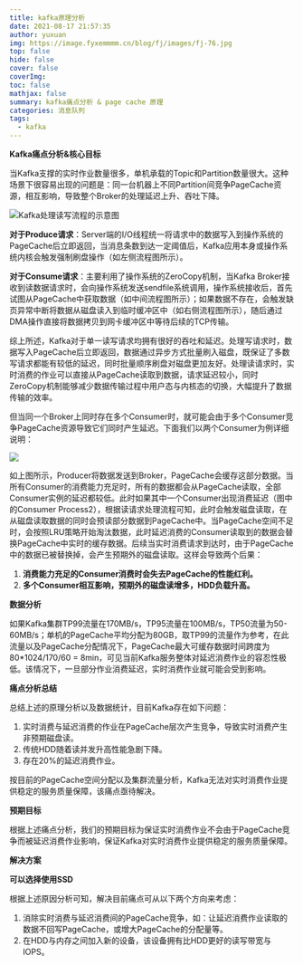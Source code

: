 ```yaml
---
title: kafka原理分析
date: 2021-08-17 21:57:35
author: yuxuan
img: https://image.fyxemmmm.cn/blog/fj/images/fj-76.jpg
top: false
hide: false
cover: false
coverImg: 
toc: false
mathjax: false
summary: kafka痛点分析 & page cache 原理
categories: 消息队列
tags:
  - kafka
---
```


**Kafka痛点分析&核心目标**

当Kafka支撑的实时作业数量很多，单机承载的Topic和Partition数量很大。这种场景下很容易出现的问题是：同一台机器上不同Partition间竞争PageCache资源，相互影响，导致整个Broker的处理延迟上升、吞吐下降。

![Kafka处理读写流程的示意图](https://image.fyxemmmm.cn/blog/images/kafka.png)


**对于Produce请求**：Server端的I/O线程统一将请求中的数据写入到操作系统的PageCache后立即返回，当消息条数到达一定阈值后，Kafka应用本身或操作系统内核会触发强制刷盘操作（如左侧流程图所示）。

**对于Consume请求**：主要利用了操作系统的ZeroCopy机制，当Kafka Broker接收到读数据请求时，会向操作系统发送sendfile系统调用，操作系统接收后，首先试图从PageCache中获取数据（如中间流程图所示）；如果数据不存在，会触发缺页异常中断将数据从磁盘读入到临时缓冲区中（如右侧流程图所示），随后通过DMA操作直接将数据拷贝到网卡缓冲区中等待后续的TCP传输。

综上所述，Kafka对于单一读写请求均拥有很好的吞吐和延迟。处理写请求时，数据写入PageCache后立即返回，数据通过异步方式批量刷入磁盘，既保证了多数写请求都能有较低的延迟，同时批量顺序刷盘对磁盘更加友好。处理读请求时，实时消费的作业可以直接从PageCache读取到数据，请求延迟较小，同时ZeroCopy机制能够减少数据传输过程中用户态与内核态的切换，大幅提升了数据传输的效率。

但当同一个Broker上同时存在多个Consumer时，就可能会由于多个Consumer竞争PageCache资源导致它们同时产生延迟。下面我们以两个Consumer为例详细说明：

![](https://image.fyxemmmm.cn/blog/images/kafka2.png)

如上图所示，Producer将数据发送到Broker，PageCache会缓存这部分数据。当所有Consumer的消费能力充足时，所有的数据都会从PageCache读取，全部Consumer实例的延迟都较低。此时如果其中一个Consumer出现消费延迟（图中的Consumer Process2），根据读请求处理流程可知，此时会触发磁盘读取，在从磁盘读取数据的同时会预读部分数据到PageCache中。当PageCache空间不足时，会按照LRU策略开始淘汰数据，此时延迟消费的Consumer读取到的数据会替换PageCache中实时的缓存数据。后续当实时消费请求到达时，由于PageCache中的数据已被替换掉，会产生预期外的磁盘读取。这样会导致两个后果：

1. **消费能力充足的Consumer消费时会失去PageCache的性能红利。**
2. **多个Consumer相互影响，预期外的磁盘读增多，HDD负载升高。**



**数据分析**

如果Kafka集群TP99流量在170MB/s，TP95流量在100MB/s，TP50流量为50-60MB/s；单机的PageCache平均分配为80GB，取TP99的流量作为参考，在此流量以及PageCache分配情况下，PageCache最大可缓存数据时间跨度为80*1024/170/60 = 8min，可见当前Kafka服务整体对延迟消费作业的容忍性极低。该情况下，一旦部分作业消费延迟，实时消费作业就可能会受到影响。



**痛点分析总结**

总结上述的原理分析以及数据统计，目前Kafka存在如下问题：

1. 实时消费与延迟消费的作业在PageCache层次产生竞争，导致实时消费产生非预期磁盘读。
2. 传统HDD随着读并发升高性能急剧下降。
3. 存在20%的延迟消费作业。

按目前的PageCache空间分配以及集群流量分析，Kafka无法对实时消费作业提供稳定的服务质量保障，该痛点亟待解决。



**预期目标**

根据上述痛点分析，我们的预期目标为保证实时消费作业不会由于PageCache竞争而被延迟消费作业影响，保证Kafka对实时消费作业提供稳定的服务质量保障。

**解决方案**

**可以选择使用SSD**

根据上述原因分析可知，解决目前痛点可从以下两个方向来考虑：

1. 消除实时消费与延迟消费间的PageCache竞争，如：让延迟消费作业读取的数据不回写PageCache，或增大PageCache的分配量等。
2. 在HDD与内存之间加入新的设备，该设备拥有比HDD更好的读写带宽与IOPS。


